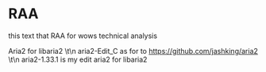 # RAA
this text that RAA for wows technical analysis

Aria2 for libaria2 \t\n
aria2-Edit_C as for to https://github.com/jashking/aria2 \t\n
aria2-1.33.1 is my edit aria2 for libaria2
